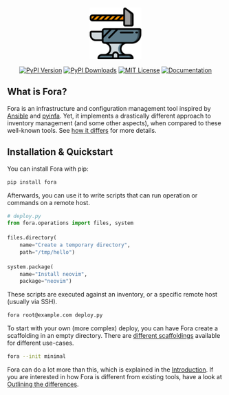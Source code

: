 <p align="center">
  <img width="auto" height="120" src="./docs/fora.png">
</p>

<p align="center">
   <a href="https://pypi.python.org/pypi/fora"><img src="https://img.shields.io/pypi/v/fora?color=green" title="PyPI Version"></a>
   <a href="https://pepy.tech/project/fora"><img src="https://static.pepy.tech/personalized-badge/fora?period=total&units=abbreviation&left_color=grey&right_color=green&left_text=downloads" title="PyPI Downloads"></a>
   <a href="./LICENSE"><img src="https://img.shields.io/badge/license-MIT-blue.svg" title="MIT License"></a>
   <a href="https://oddlama.gitbook.io/fora"><img src="https://img.shields.io/badge/documentation-blue.svg" title="Documentation"></a>
</p>

## What is Fora?

Fora is an infrastructure and configuration management tool inspired by [Ansible](https://www.ansible.com) and [pyinfa](https://pyinfra.com).
Yet, it implements a drastically different approach to inventory management (and some other aspects), when compared to these well-known tools.
See [how it differs](https://oddlama.gitbook.io/fora/outlining-the-differences#how-is-fora-different-from-existing-tools) for more details.

## Installation & Quickstart

You can install Fora with pip:

```bash
pip install fora
```

Afterwards, you can use it to write scripts that can run operation or commands on a remote host.

```python
# deploy.py
from fora.operations import files, system

files.directory(
    name="Create a temporary directory",
    path="/tmp/hello")

system.package(
    name="Install neovim",
    package="neovim")
```

These scripts are executed against an inventory, or a specific remote host (usually via SSH).

```bash
fora root@example.com deploy.py
```

To start with your own (more complex) deploy, you can have Fora create a scaffolding in an empty directory. There are [different scaffoldings](https://oddlama.gitbook.io/fora/usage/introduction#deploy-structure) available for different use-cases.

```bash
fora --init minimal
```

Fora can do a lot more than this, which is explained in the [Introduction](https://oddlama.gitbook.io/fora/usage/introduction). If you are interested in how Fora is different from existing tools, have a look at [Outlining the differences](https://oddlama.gitbook.io/fora/outlining-the-differences).
